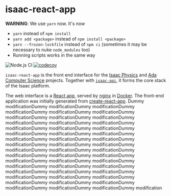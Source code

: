 # isaac-react-app

**WARNING**: We use `yarn` now. It's now

- `yarn` instead of `npm install`
- `yarn add <package>` instead of `npm install <package>`
- `yarn --frozen-lockfile` instead of `npm ci` (sometimes it may be necessary to nuke `node_modules` too)
- Running scripts works in the same way

![Node.js CI](https://github.com/isaacphysics/isaac-react-app/workflows/Node.js%20CI/badge.svg?branch=master)
[![codecov](https://codecov.io/gh/isaacphysics/isaac-react-app/branch/master/graph/badge.svg)](https://codecov.io/gh/isaacphysics/isaac-react-app)

`isaac-react-app` is the front end interface for the [Isaac Physics](https://isaacphysics.org/about) and [Ada Computer Science](https://adacomputerscience.org/about) projects. Together with [`isaac-api`](https://github.com/isaacphysics/isaac-api), it forms the core stack of the Isaac platform.

The web interface is a [React app](https://github.com/facebook/create-react-app), served by [nginx](https://nginx.org/en/) in [Docker](https://www.docker.com/).
The front-end application was initially generated from [create-react-app](https://github.com/facebook/create-react-app).
Dummy modificationDummy modificationDummy modificationDummy modificationDummy modificationDummy modificationDummy modificationDummy modificationDummy modificationDummy modificationDummy modificationDummy modificationDummy modificationDummy modificationDummy modificationDummy modificationDummy modificationDummy modificationDummy modificationDummy modificationDummy modificationDummy modificationDummy modificationDummy modificationDummy modificationDummy modificationDummy modificationDummy modificationDummy modificationDummy modificationDummy modificationDummy modificationDummy modificationDummy modificationDummy modificationDummy modificationDummy modificationDummy modificationDummy modificationDummy modificationDummy modificationDummy modificationDummy modificationDummy modificationDummy modificationDummy modificationDummy modificationDummy modificationDummy modification